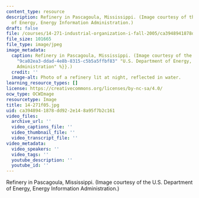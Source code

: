 ```yaml
---
content_type: resource
description: Refinery in Pascagoula, Mississippi. (Image courtesy of the U.S. Department
  of Energy, Energy Information Administration.)
draft: false
file: /courses/14-271-industrial-organization-i-fall-2005/ca3948941878dd922e148a95f7b2c161_14-271f05.jpg
file_size: 101665
file_type: image/jpeg
image_metadata:
  caption: Refinery in Pascagoula, Mississippi. (Image courtesy of the {{% resource_link
    "9ca02ea3-ddad-4e8b-8315-c5b5a5ffbf83" "U.S. Department of Energy, Energy Information
    Administration" %}}.)
  credit: ''
  image-alt: Photo of a refinery lit at night, reflected in water.
learning_resource_types: []
license: https://creativecommons.org/licenses/by-nc-sa/4.0/
ocw_type: OCWImage
resourcetype: Image
title: 14-271f05.jpg
uid: ca394894-1878-dd92-2e14-8a95f7b2c161
video_files:
  archive_url: ''
  video_captions_file: ''
  video_thumbnail_file: ''
  video_transcript_file: ''
video_metadata:
  video_speakers: ''
  video_tags: ''
  youtube_description: ''
  youtube_id: ''
---
```

Refinery in Pascagoula, Mississippi. (Image courtesy of the U.S. Department of Energy, Energy Information Administration.)